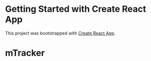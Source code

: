 
# Getting Started with Create React App

This project was bootstrapped with [Create React App](https://github.com/facebook/create-react-app).
# mTracker

